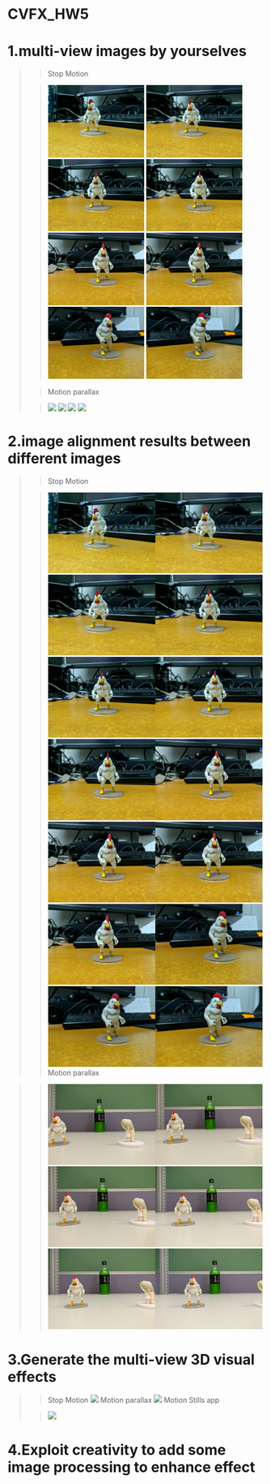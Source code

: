 # CVFX_HW5
  # 1.multi-view images by yourselves
  >> Stop Motion
  >
  >> <img width="190" src="G1.jpg"/>  <img width="190" src="G2.jpg"/>
  >> <img width="190" src="G3.jpg"/>  <img width="190" src="G4.jpg"/>
  >> <img width="190" src="G5.jpg"/>  <img width="190" src="G6.jpg"/>
  >> <img width="190" src="G7.jpg"/>  <img width="190" src="G8.jpg"/>
  >
  >> Motion parallax
  >
  >> <img width="190" src="GGG1.jpg"/>  <img width="190" src="GGG2.jpg"/>
  >> <img width="190" src="GGG3.jpg"/>  <img width="190" src="GGG4.jpg"/>
  # 2.image alignment results between different images
  >> Stop Motion
  >
  >> <img src="tryout.jpg"/>  <img src="tryout1.jpg"/>
  >> <img src="tryout2.jpg"/>  <img src="tryout3.jpg"/>
  >> <img src="tryout4.jpg"/>  <img src="tryout5.jpg"/>
  >> <img src="tryout6.jpg"/>
  >> Motion parallax
  >

  >> <img src="tryGGG1.jpg"/>
  >> <img src="tryGGG2.jpg"/>
  >> <img src="tryGGG3.jpg"/>




  # 3.Generate the multi-view 3D visual effects
  >> Stop Motion
  >> <img src="BAD3.gif"/>
  >> Motion parallax
  >> <img src="GGG1.gif"/>
  >>Motion Stills app
  >
  >> <img src="export.gif"/>
  
  
  
  
  
  
  # 4.Exploit creativity to add some image processing to enhance effect 
